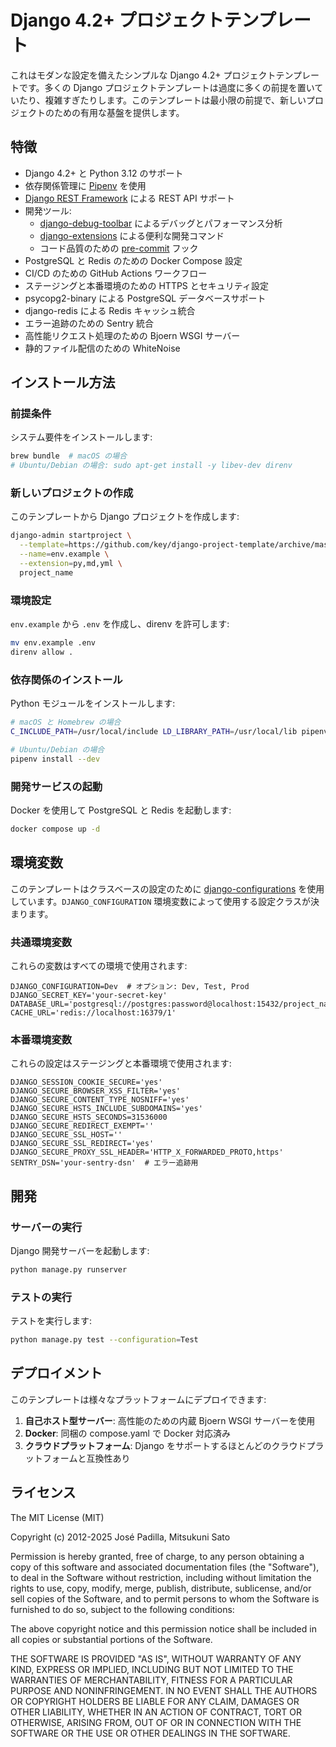 # Django 4.2+ プロジェクトテンプレート

これはモダンな設定を備えたシンプルな Django 4.2+ プロジェクトテンプレートです。多くの Django プロジェクトテンプレートは過度に多くの前提を置いていたり、複雑すぎたりします。このテンプレートは最小限の前提で、新しいプロジェクトのための有用な基盤を提供します。

## 特徴

- Django 4.2+ と Python 3.12 のサポート
- 依存関係管理に [Pipenv](https://github.com/pypa/pipenv) を使用
- [Django REST Framework](https://www.django-rest-framework.org/) による REST API サポート
- 開発ツール:
  - [django-debug-toolbar](https://django-debug-toolbar.readthedocs.org) によるデバッグとパフォーマンス分析
  - [django-extensions](http://django-extensions.readthedocs.org) による便利な開発コマンド
  - コード品質のための [pre-commit](https://pre-commit.com/) フック
- PostgreSQL と Redis のための Docker Compose 設定
- CI/CD のための GitHub Actions ワークフロー
- ステージングと本番環境のための HTTPS とセキュリティ設定
- psycopg2-binary による PostgreSQL データベースサポート
- django-redis による Redis キャッシュ統合
- エラー追跡のための Sentry 統合
- 高性能リクエスト処理のための Bjoern WSGI サーバー
- 静的ファイル配信のための WhiteNoise

## インストール方法

### 前提条件

システム要件をインストールします:

```bash
brew bundle  # macOS の場合
# Ubuntu/Debian の場合: sudo apt-get install -y libev-dev direnv
```

### 新しいプロジェクトの作成

このテンプレートから Django プロジェクトを作成します:

```bash
django-admin startproject \
  --template=https://github.com/key/django-project-template/archive/master.zip \
  --name=env.example \
  --extension=py,md,yml \
  project_name
```

### 環境設定

`env.example` から `.env` を作成し、direnv を許可します:

```bash
mv env.example .env
direnv allow .
```

### 依存関係のインストール

Python モジュールをインストールします:

```bash
# macOS と Homebrew の場合
C_INCLUDE_PATH=/usr/local/include LD_LIBRARY_PATH=/usr/local/lib pipenv install --dev

# Ubuntu/Debian の場合
pipenv install --dev
```

### 開発サービスの起動

Docker を使用して PostgreSQL と Redis を起動します:

```bash
docker compose up -d
```

## 環境変数

このテンプレートはクラスベースの設定のために [django-configurations](https://django-configurations.readthedocs.io/) を使用しています。`DJANGO_CONFIGURATION` 環境変数によって使用する設定クラスが決まります。

### 共通環境変数

これらの変数はすべての環境で使用されます:

```
DJANGO_CONFIGURATION=Dev  # オプション: Dev, Test, Prod
DJANGO_SECRET_KEY='your-secret-key'
DATABASE_URL='postgresql://postgres:password@localhost:15432/project_name'
CACHE_URL='redis://localhost:16379/1'
```

### 本番環境変数

これらの設定はステージングと本番環境で使用されます:

```
DJANGO_SESSION_COOKIE_SECURE='yes'
DJANGO_SECURE_BROWSER_XSS_FILTER='yes'
DJANGO_SECURE_CONTENT_TYPE_NOSNIFF='yes'
DJANGO_SECURE_HSTS_INCLUDE_SUBDOMAINS='yes'
DJANGO_SECURE_HSTS_SECONDS=31536000
DJANGO_SECURE_REDIRECT_EXEMPT=''
DJANGO_SECURE_SSL_HOST=''
DJANGO_SECURE_SSL_REDIRECT='yes'
DJANGO_SECURE_PROXY_SSL_HEADER='HTTP_X_FORWARDED_PROTO,https'
SENTRY_DSN='your-sentry-dsn'  # エラー追跡用
```

## 開発

### サーバーの実行

Django 開発サーバーを起動します:

```bash
python manage.py runserver
```

### テストの実行

テストを実行します:

```bash
python manage.py test --configuration=Test
```

## デプロイメント

このテンプレートは様々なプラットフォームにデプロイできます:

1. **自己ホスト型サーバー**: 高性能のための内蔵 Bjoern WSGI サーバーを使用
2. **Docker**: 同梱の compose.yaml で Docker 対応済み
3. **クラウドプラットフォーム**: Django をサポートするほとんどのクラウドプラットフォームと互換性あり

## ライセンス

The MIT License (MIT)

Copyright (c) 2012-2025 José Padilla, Mitsukuni Sato

Permission is hereby granted, free of charge, to any person obtaining a copy of
this software and associated documentation files (the "Software"), to deal in
the Software without restriction, including without limitation the rights to
use, copy, modify, merge, publish, distribute, sublicense, and/or sell copies
of the Software, and to permit persons to whom the Software is furnished to do
so, subject to the following conditions:

The above copyright notice and this permission notice shall be included in all
copies or substantial portions of the Software.

THE SOFTWARE IS PROVIDED "AS IS", WITHOUT WARRANTY OF ANY KIND, EXPRESS OR
IMPLIED, INCLUDING BUT NOT LIMITED TO THE WARRANTIES OF MERCHANTABILITY,
FITNESS FOR A PARTICULAR PURPOSE AND NONINFRINGEMENT. IN NO EVENT SHALL THE
AUTHORS OR COPYRIGHT HOLDERS BE LIABLE FOR ANY CLAIM, DAMAGES OR OTHER
LIABILITY, WHETHER IN AN ACTION OF CONTRACT, TORT OR OTHERWISE, ARISING FROM,
OUT OF OR IN CONNECTION WITH THE SOFTWARE OR THE USE OR OTHER DEALINGS IN THE
SOFTWARE.
